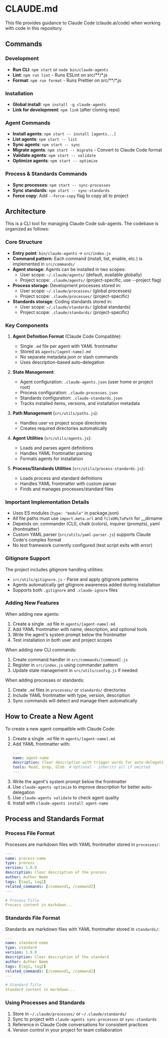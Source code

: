 # CLAUDE.md

This file provides guidance to Claude Code (claude.ai/code) when working with code in this repository.

## Commands

### Development
- **Run CLI**: `npm start` or `node bin/claude-agents`
- **Lint**: `npm run lint` - Runs ESLint on src/**/*.js
- **Format**: `npm run format` - Runs Prettier on src/**/*.js

### Installation
- **Global install**: `npm install -g claude-agents`
- **Link for development**: `npm link` (after cloning repo)

### Agent Commands
- **Install agents**: `npm start -- install [agents...]`
- **List agents**: `npm start -- list`
- **Sync agents**: `npm start -- sync`
- **Migrate agents**: `npm start -- migrate` - Convert to Claude Code format
- **Validate agents**: `npm start -- validate`
- **Optimize agents**: `npm start -- optimize`

### Process & Standards Commands
- **Sync processes**: `npm start -- sync-processes`
- **Sync standards**: `npm start -- sync-standards`
- **Force copy**: Add `--force-copy` flag to copy all to project

## Architecture

This is a CLI tool for managing Claude Code sub-agents. The codebase is organized as follows:

### Core Structure
- **Entry point**: `bin/claude-agents` → `src/index.js`
- **Command pattern**: Each command (install, list, enable, etc.) is implemented in `src/commands/`
- **Agent storage**: Agents can be installed in two scopes:
  - User scope: `~/.claude/agents/` (default, available globally)
  - Project scope: `.claude/agents/` (project-specific, use --project flag)
- **Process storage**: Development processes stored in:
  - User scope: `~/.claude/processes/` (global processes)
  - Project scope: `.claude/processes/` (project-specific)
- **Standards storage**: Coding standards stored in:
  - User scope: `~/.claude/standards/` (global standards)
  - Project scope: `.claude/standards/` (project-specific)

### Key Components

1. **Agent Definition Format** (Claude Code Compatible):
   - Single `.md` file per agent with YAML frontmatter
   - Stored as `agents/[agent-name].md`
   - No separate metadata.json or slash commands
   - Uses description-based auto-delegation

2. **State Management**:
   - Agent configuration: `.claude-agents.json` (user home or project root)
   - Process configuration: `.claude-processes.json`
   - Standards configuration: `.claude-standards.json`
   - Tracks installed items, versions, and installation metadata

3. **Path Management** (`src/utils/paths.js`):
   - Handles user vs project scope directories
   - Creates required directories automatically

4. **Agent Utilities** (`src/utils/agents.js`):
   - Loads and parses agent definitions
   - Handles YAML frontmatter parsing
   - Formats agents for installation

5. **Process/Standards Utilities** (`src/utils/process-standards.js`):
   - Loads process and standard definitions
   - Handles YAML frontmatter with custom parser
   - Finds and manages processes/standard files

### Important Implementation Details

- Uses ES modules (`type: "module"` in package.json)
- All file paths must use `import.meta.url` and `fileURLToPath` for __dirname
- Depends on: commander (CLI), chalk (colors), inquirer (prompts), yaml (frontmatter)
- Custom YAML parser (`src/utils/yaml-parser.js`) supports Claude Code's complex format
- No test framework currently configured (test script exits with error)

### Gitignore Support

The project includes gitignore handling utilities:
- `src/utils/gitignore.js` - Parse and apply gitignore patterns
- Agents automatically get gitignore awareness added during installation
- Supports both `.gitignore` and `.claude-ignore` files

### Adding New Features

When adding new agents:
1. Create a single `.md` file in `agents/[agent-name].md`
2. Add YAML frontmatter with name, description, and optional tools
3. Write the agent's system prompt below the frontmatter
4. Test installation in both user and project scopes

When adding new CLI commands:
1. Create command handler in `src/commands/[command].js`
2. Register in `src/index.js` using commander pattern
3. Update state management in `src/utils/config.js` if needed

When adding processes or standards:
1. Create `.md` files in `processes/` or `standards/` directories
2. Include YAML frontmatter with type, version, description
3. Sync commands will detect and manage them automatically

## How to Create a New Agent

To create a new agent compatible with Claude Code:
1. Create a single `.md` file in `agents/[agent-name].md`
2. Add YAML frontmatter with:
   ```yaml
   ---
   name: agent-name
   description: Clear description with trigger words for auto-delegation
   tools: Read, Grep, Glob  # Optional - inherits all if omitted
   ---
   ```
3. Write the agent's system prompt below the frontmatter
4. Use `claude-agents optimize` to improve description for better auto-delegation
5. Use `claude-agents validate` to check agent quality
6. Install with `claude-agents install agent-name`

## Process and Standards Format

### Process File Format
Processes are markdown files with YAML frontmatter stored in `processes/`:

```yaml
---
name: process-name
type: process
version: 1.0.0
description: Clear description of the process
author: Author Name
tags: [tag1, tag2]
related_commands: [/command1, /command2]
---

# Process Title
Process content in markdown...
```

### Standards File Format
Standards are markdown files with YAML frontmatter stored in `standards/`:

```yaml
---
name: standard-name
type: standard
version: 1.0.0
description: Clear description of the standard
author: Author Name
tags: [tag1, tag2]
related_commands: [/command1, /command2]
---

# Standard Title
Standard content in markdown...
```

### Using Processes and Standards
1. Store in `~/.claude/processes/` or `~/.claude/standards/`
2. Sync to project with `claude-agents sync-processes` or `sync-standards`
3. Reference in Claude Code conversations for consistent practices
4. Version control in your project for team collaboration